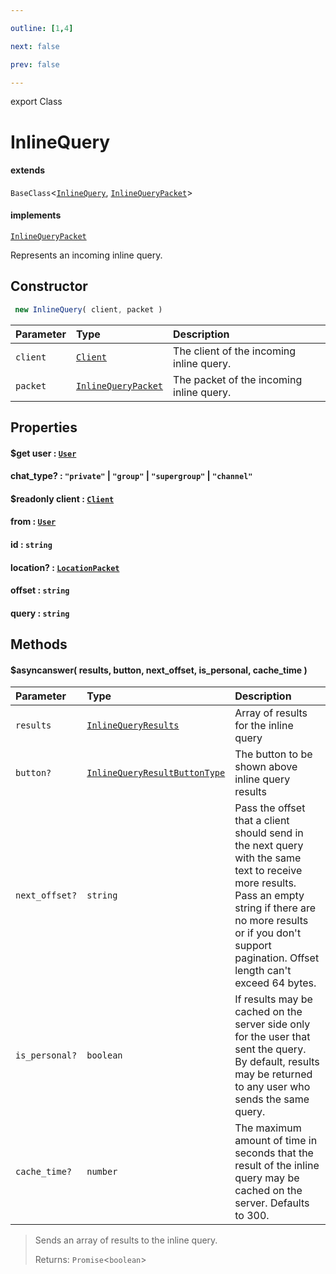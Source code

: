 ```yaml
---

outline: [1,4]

next: false

prev: false

---
```


export Class
# InlineQuery
#### extends
 `BaseClass`<[`InlineQuery`](./InlineQuery.md), [`InlineQueryPacket`](../interfaces/InlineQueryPacket.md)>
#### implements
 [`InlineQueryPacket`](../interfaces/InlineQueryPacket.md)

Represents an incoming inline query.

## Constructor
```ts
 new InlineQuery( client, packet )
 ```
| Parameter | Type | Description |
| :--- | :--- | :--- |
| `client` | [`Client`](./Client.md) | The client of the incoming inline query. |
| `packet` | [`InlineQueryPacket`](../interfaces/InlineQueryPacket.md) | The packet of the incoming inline query. |

## Properties

#### $get user : [`User`](./User.md)

#### chat_type? : `"private"` \| `"group"` \| `"supergroup"` \| `"channel"`

#### $readonly client : [`Client`](./Client.md)

#### from : [`User`](./User.md)

#### id : `string`

#### location? : [`LocationPacket`](../interfaces/LocationPacket.md)

#### offset : `string`

#### query : `string`

## Methods

#### $asyncanswer( results, button, next_offset, is_personal, cache_time )
| Parameter | Type | Description |
| :--- | :--- | :--- |
| `results` | [`InlineQueryResults`](./InlineQueryResults.md) | Array of results for the inline query |
| `button?` | [`InlineQueryResultButtonType`](../type-aliases/InlineQueryResultButtonType.md) | The button to be shown above inline query results |
| `next_offset?` | `string` | Pass the offset that a client should send in the next query with the same text to receive more results. Pass an empty string if there are no more results or if you don't support pagination. Offset length can't exceed 64 bytes. |
| `is_personal?` | `boolean` | If results may be cached on the server side only for the user that sent the query. By default, results may be returned to any user who sends the same query. |
| `cache_time?` | `number` | The maximum amount of time in seconds that the result of the inline query may be cached on the server. Defaults to 300. |
> Sends an array of results to the inline query.
> 
> Returns: `Promise`<`boolean`>
